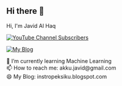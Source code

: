 ## Hi there 👋

<!--
**javid321/javid321** is a ✨ _special_ ✨ repository because its `README.md` (this file) appears on your GitHub profile.
--!>

<p>Hi, I'm Javid Al Haq</p>

<p>
<a href="https://www.youtube.com/@SinauQ">
<img alt="YouTube Channel Subscribers" src="https://img.shields.io/youtube/channel/subscribers/UC4ph6ddvWh9FCURnHT6Mjsw?style=flat&logo=youtube&logoSize=auto&label=YouTube">
</a></p>

<p>
<a href="https://instropeksiku.blogspot.com">
<img alt="My Blog" src="https://img.shields.io/website?url=https%3A%2F%2Finstropeksiku.blogspot.com%2F">
</a></p>

🌱 I’m currently learning Machine Learning</br>
📫 How to reach me: akku.javid@gmail.com</br>
😄 My Blog: instropeksiku.blogspot.com</br>

